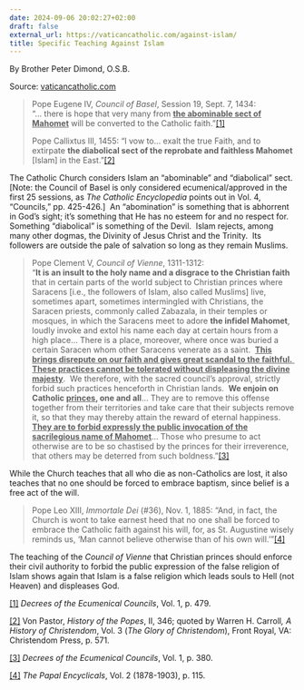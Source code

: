 ```yaml
---
date: 2024-09-06 20:02:27+02:00
draft: false
external_url: https://vaticancatholic.com/against-islam/
title: Specific Teaching Against Islam
---
```



By Brother Peter Dimond, O.S.B.

Source: [vaticancatholic.com](https://vaticancatholic.com/against-islam/)


<blockquote>
<p>Pope Eugene IV, <em>Council of Basel</em>, Session 19, Sept. 7, 1434:<br />“… there is hope that very many from <strong><u>the abominable sect of Mahomet</u></strong> will be converted to the Catholic faith.”<a href="#_edn1" name="_ednref1">[1]</a></p>
<p>Pope Callixtus III, 1455: “I vow to… exalt the true Faith, and to extirpate <strong>the diabolical sect of the reprobate and faithless Mahomet</strong> [Islam] in the East.”<a href="#_edn2" name="_ednref2">[2]</a></p>
</blockquote>
<p>The Catholic Church considers Islam an “abominable” and “diabolical” sect.  [Note: the Council of Basel is only considered ecumenical/approved in the first 25 sessions, as <em>The Catholic Encyclopedia</em> points out in Vol. 4, “Councils,” pp. 425-426.]  An “abomination” is something that is abhorrent in God’s sight; it’s something that He has no esteem for and no respect for.  Something “diabolical” is something of the Devil.  Islam rejects, among many other dogmas, the Divinity of Jesus Christ and the Trinity.  Its followers are outside the pale of salvation so long as they remain Muslims.</p>
<blockquote>
<p>Pope Clement V, <em>Council of Vienne</em>, 1311-1312:<br />“<strong>It is an insult to the holy name and a disgrace to the Christian faith</strong> that in certain parts of the world subject to Christian princes where Saracens [i.e., the followers of Islam, also called Muslims] live, sometimes apart, sometimes intermingled with Christians, the Saracen priests, commonly called Zabazala, in their temples or mosques, in which the Saracens meet to adore <strong>the infidel Mahomet</strong>, loudly invoke and extol his name each day at certain hours from a high place… There is a place, moreover, where once was buried a certain Saracen whom other Saracens venerate as a saint.  <strong><u>This brings disrepute on our faith and gives great scandal to the faithful.</u></strong><u>  <strong>These practices cannot be tolerated without displeasing the divine majesty</strong></u>.  We therefore, with the sacred council’s approval, strictly forbid such practices henceforth in Christian lands.  <strong>We enjoin on Catholic <u>princes</u>, one and all</strong>… They are to remove this offense together from their territories and take care that their subjects remove it, so that they may thereby attain the reward of eternal happiness.  <strong><u>They are to forbid expressly the public invocation of the sacrilegious name of Mahomet</u></strong>… Those who presume to act otherwise are to be so chastised by the princes for their irreverence, that others may be deterred from such boldness.”<a href="#_edn3" name="_ednref3">[3]</a></p>
</blockquote>
<p>While the Church teaches that all who die as non-Catholics are lost, it also teaches that no one should be forced to embrace baptism, since belief is a free act of the will. </p>
<blockquote>
<p>Pope Leo XIII, <em>Immortale Dei</em> (#36), Nov. 1, 1885: “And, in fact, the Church is wont to take earnest heed that no one shall be forced to embrace the Catholic faith against his will, for, as St. Augustine wisely reminds us, ‘Man cannot believe otherwise than of his own will.’”<a href="#_edn4" name="_ednref4">[4]</a></p>
</blockquote>

<p>The teaching of the <em>Council of Vienne</em> that Christian princes should enforce their civil authority to forbid the public expression of the false religion of Islam shows again that Islam is a false religion which leads souls to Hell (not Heaven) and displeases God.</p>

<div class="footnotes">
<div>
<p><a href="#_ednref1" name="_edn1">[1]</a> <em>Decrees of the Ecumenical Councils</em>, Vol. 1, p. 479.</p>
</div>
<div>
<p><a href="#_ednref2" name="_edn2">[2]</a> Von Pastor, <em>History of the Popes</em>, II, 346; quoted by Warren H. Carroll<em>, A History of Christendom</em>, Vol. 3 (<em>The Glory of Christendom</em>), Front Royal, VA: Christendom Press, p. 571.</p>
</div>
<div>
<p><a href="#_ednref3" name="_edn3">[3]</a> <em>Decrees of the Ecumenical Councils</em>, Vol. 1, p. 380.</p>
</div>
<div>
<p><a href="#_ednref4" name="_edn4">[4]</a> <em>The Papal Encyclicals</em>, Vol. 2 (1878-1903), p. 115.</p>
</div>
</div>
</div>
